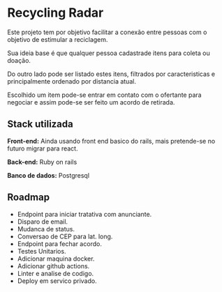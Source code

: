 
# Recycling Radar

Este projeto tem por objetivo facilitar a conexão entre pessoas com o objetivo de estimular a reciclagem.

Sua ideia base é que qualquer pessoa cadastrade itens para coleta ou doação.

Do outro lado pode ser listado estes itens, filtrados por caracteristicas e principalmente ordenado por distancia atual.

Escolhido um item pode-se entrar em contato com o ofertante para negociar e assim pode-se ser feito um acordo de retirada.


## Stack utilizada

**Front-end:** Ainda usando front end basico do rails, mais pretende-se no futuro migrar para react.

**Back-end:** Ruby on rails

**Banco de dados:** Postgresql


## Roadmap

- Endpoint para iniciar tratativa com anunciante.
- Disparo de email.
- Mudanca de status.
- Conversao de CEP para lat. long.
- Endpoint para fechar acordo.
- Testes Unitarios.
- Adicionar maquina docker.
- Adicionar github actions.
- Linter e analise de codigo.
- Deploy em servico privado.
